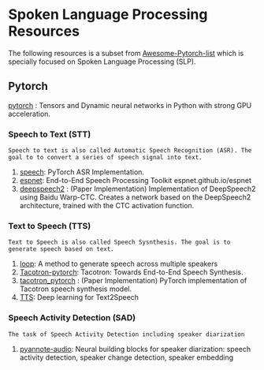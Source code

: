 # Spoken Language Processing Resources

The following resources is a subset from [Awesome-Pytorch-list](https://github.com/bharathgs/Awesome-pytorch-list) which is specially focused on Spoken Language Processing (SLP).

## Pytorch

[pytorch](http://pytorch.org ) : Tensors and Dynamic neural networks in Python with strong GPU acceleration.
### Speech to Text (STT)
```
Speech to text is also called Automatic Speech Recognition (ASR). The goal to to convert a series of speech signal into text. 
```
1. [speech](https://github.com/awni/speech): PyTorch ASR Implementation.
2. [espnet](https://github.com/espnet/espnet): End-to-End Speech Processing Toolkit espnet.github.io/espnet
3. [deepspeech2](https://github.com/SeanNaren/deepspeech.pytorch) : (Paper Implementation) Implementation of DeepSpeech2 using Baidu Warp-CTC. Creates a network based on the DeepSpeech2 architecture, trained with the CTC activation function.
### Text to Speech (TTS)
```
Text to Speech is also called Speech Sysnthesis. The goal is to generate speech based on text.
```
1. [loop](https://github.com/facebookresearch/loop): A method to generate speech across multiple speakers
2. [Tacotron-pytorch](https://github.com/soobinseo/Tacotron-pytorch): Tacotron: Towards End-to-End Speech Synthesis.
3. [tacotron_pytorch](https://github.com/r9y9/tacotron_pytorch) : (Paper Implementation) PyTorch implementation of Tacotron speech synthesis model.
4. [TTS](https://github.com/mozilla/TTS): Deep learning for Text2Speech

### Speech Activity Detection (SAD)
```
The task of Speech Activity Detection including speaker diarization
```
1. [pyannote-audio](https://github.com/pyannote/pyannote-audio): Neural building blocks for speaker diarization: speech activity detection, speaker change detection, speaker embedding

